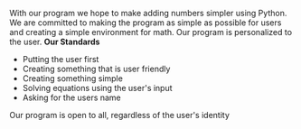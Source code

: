 With our program we hope to make adding numbers simpler using Python. We are committed to making the program as simple as possible for users and creating a simple environment for math. Our program is personalized to the user.
**Our Standards**
- Putting the user first
- Creating something that is user friendly
- Creating something simple
- Solving equations using the user's input
- Asking for the users name

Our program is open to all, regardless of the user's identity